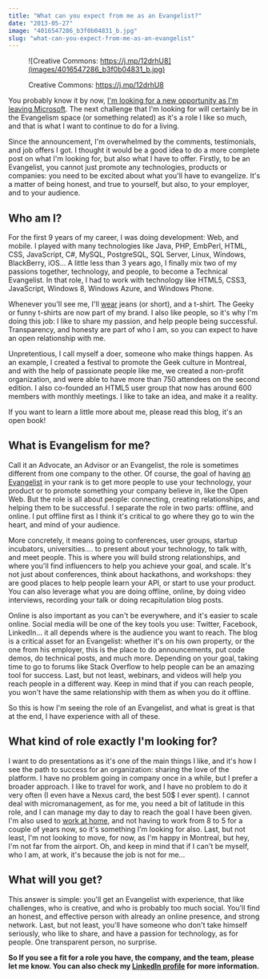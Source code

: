 ```yaml
---
title: "What can you expect from me as an Evangelist?"
date: "2013-05-27"
image: "4016547286_b3f0b04831_b.jpg"
slug: "what-can-you-expect-from-me-as-an-evangelist"
---
```


<figure>

![Creative Commons: https://j.mp/12drhU8](images/4016547286_b3f0b04831_b.jpg)

<figcaption>

Creative Commons: https://j.mp/12drhU8

</figcaption>

</figure>

You probably know it by now, [I'm looking for a new opportunity as I'm leaving Microsoft](http://fred.dev/im-leaving-microsoft-looking-for-a-new-opportunity/ "I’m leaving Microsoft, looking for a new opportunity"). The next challenge that I'm looking for will certainly be in the Evangelism space (or something related) as it's a role I like so much, and that is what I want to continue to do for a living.

Since the announcement, I'm overwhelmed by the comments, testimonials, and job offers I got. I thought it would be a good idea to do a more complete post on what I'm looking for, but also what I have to offer. Firstly, to be an Evangelist, you cannot just promote any technologies, products or companies: you need to be excited about what you'll have to evangelize. It's a matter of being honest, and true to yourself, but also, to your employer, and to your audience.

## Who am I?

For the first 9 years of my career, I was doing development: Web, and mobile. I played with many technologies like Java, PHP, EmbPerl, HTML, CSS, JavaScript, C#, MySQL, PostgreSQL, SQL Server, Linux, Windows, BlackBerry, iOS… A little less than 3 years ago, I finally mix two of my passions together, technology, and people, to become a Technical Evangelist. In that role, I had to work with technology like HTML5, CSS3, JavaScript, Windows 8, Windows Azure, and Windows Phone.

Whenever you'll see me, I'll [wear](https://fred.dev/the-most-dressed-i-can-be/ "The most dressed I can be") jeans (or short), and a t-shirt. The Geeky or funny t-shirts are now part of my brand. I also like people, so it's why I'm doing this job: I like to share my passion, and help people being successful. Transparency, and honesty are part of who I am, so you can expect to have an open relationship with me.

Unpretentious, I call myself a doer, someone who make things happen. As an example, I created a festival to promote the Geek culture in Montreal, and with the help of passionate people like me, we created a non-profit organization, and were able to have more than 750 attendees on the second edition. I also co-founded an HTML5 user group that now has around 600 members with monthly meetings. I like to take an idea, and make it a reality.

If you want to learn a little more about me, please read this blog, it's an open book!

## What is Evangelism for me?

Call it an Advocate, an Advisor or an Evangelist, the role is sometimes different from one company to the other. Of course, the goal of having [an Evangelist](http://fred.dev/so-you-want-to-be-an-evangelist/ "So you want to be an Evangelist?") in your rank is to get more people to use your technology, your product or to promote something your company believe in, like the Open Web. But the role is all about people: connecting, creating relationships, and helping them to be successful. I separate the role in two parts: offline, and online. I put offline first as I think it's critical to go where they go to win the heart, and mind of your audience.

More concretely, it means going to conferences, user groups, startup incubators, universities…. to present about your technology, to talk with, and meet people. This is where you will build strong relationships, and where you'll find influencers to help you achieve your goal, and scale. It's not just about conferences, think about hackathons, and workshops: they are good places to help people learn your API, or start to use your product. You can also leverage what you are doing offline, online, by doing video interviews, recording your talk or doing recapitulation blog posts.

Online is also important as you can't be everywhere, and it's easier to scale online. Social media will be one of the key tools you use: Twitter, Facebook, LinkedIn… it all depends where is the audience you want to reach. The blog is a critical asset for an Evangelist: whether it's on his own property, or the one from his employer, this is the place to do announcements, put code demos, do technical posts, and much more. Depending on your goal, taking time to go to forums like Stack Overflow to help people can be an amazing tool for success. Last, but not least, webinars, and videos will help you reach people in a different way. Keep in mind that if you can reach people, you won't have the same relationship with them as when you do it offline.

So this is how I'm seeing the role of an Evangelist, and what is great is that at the end, I have experience with all of these.

## What kind of role exactly I'm looking for?

I want to do presentations as it's one of the main things I like, and it's how I see the path to success for an organization: sharing the love of the platform. I have no problem going in company once in a while, but I prefer a broader approach. I like to travel for work, and I have no problem to do it very often (I even have a Nexus card, the best 50$ I ever spent). I cannot deal with micromanagement, as for me, you need a bit of latitude in this role, and I can manage my day to day to reach the goal I have been given. I'm also used to [work at home](https://fred.dev/so-you-want-to-work-at-home/ "So you want to work at home?"), and not having to work from 8 to 5 for a couple of years now, so it's something I'm looking for also. Last, but not least, I'm not looking to move, for now, as I'm happy in Montreal, but hey, I'm not far from the airport. Oh, and keep in mind that if I can't be myself, who I am, at work, it's because the job is not for me…

## What will you get?

This answer is simple: you'll get an Evangelist with experience, that like challenges, who is creative, and who is probably too much social. You'll find an honest, and effective person with already an online presence, and strong network. Last, but not least, you'll have someone who don't take himself seriously, who like to share, and have a passion for technology, as for people. One transparent person, no surprise.

**So If you see a fit for a role you have, the company, and the team, please let me know. You can also check my [LinkedIn profile](https://linkedin.com/in/fredericharper) for more information.**
